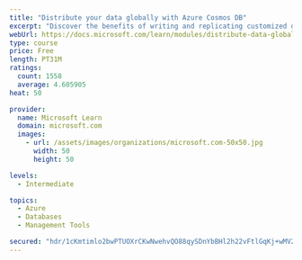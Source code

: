 ```yaml
---
title: "Distribute your data globally with Azure Cosmos DB"
excerpt: "Discover the benefits of writing and replicating customized data to regions around the world with Azure Cosmos DB global distribution."
webUrl: https://docs.microsoft.com/learn/modules/distribute-data-globally-with-cosmos-db/
type: course
price: Free
length: PT31M
ratings:
  count: 1558
  average: 4.605905
heat: 50

provider:
  name: Microsoft Learn
  domain: microsoft.com
  images:
    - url: /assets/images/organizations/microsoft.com-50x50.jpg
      width: 50
      height: 50

levels:
  - Intermediate

topics:
  - Azure
  - Databases
  - Management Tools

secured: "hdr/1cKmtimlo2bwPTUOXrCKwNwehvQO88qySDnYbBHl2h22vFtlGqKj+wMV2FIWNuTGuuUBo9olInj09DEccKq3/MmR39LK7wcNqxj4goXvRe6D/xQovM6/JMmYFGJR7KwyySqjAIiDZPcIwU8H6CPhr1Tb3K3jJtvay7y0CvLem3sAEdbcyn+DEE7SChknod9g/0pXj/SajGCBn+RXgm2Ru80tCIk7ni23zFiz+QK/723NWb8Fo7U9ESjGZW8IewQUHirNbyPebcF929q+3TDnDDNNDtdDruY+UYwIeoI4Q29vd45Do27ZkTzdLe3500MZgShS2gNd+5Gc/kb/0CfteMvFtZ/MsodGNmJEvmgcq2kyWfT5A/qRSiJUoT6KPdtygDiYkooGHxdkV2X4uVFvTt8Bqi1qHLYZTiwwODU=;/GufMMgY0lr3I1+kKqBNtg=="
---
```


